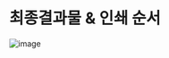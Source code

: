 # 최종결과물 & 인쇄 순서

![image](https://github.com/honghyoeun/-Industrial-Engineer-Office-Automation/assets/77725041/8e4af1d8-618b-4f5d-9279-02918e912c43)
